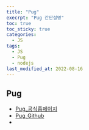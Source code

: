 ```yaml
---
title: "Pug"
execrpt: "Pug 간단설명"
toc: true
toc_sticky: true
categories:
  - JS
tags:
  - JS
  - Pug
  - nodejs
last_modified_at: 2022-08-16
---
```

## Pug

- [Pug_공식홈페이지](https://pugjs.org/api/getting-started.html)
- [Pug_Github](https://github.com/pugjs/pug)
- 